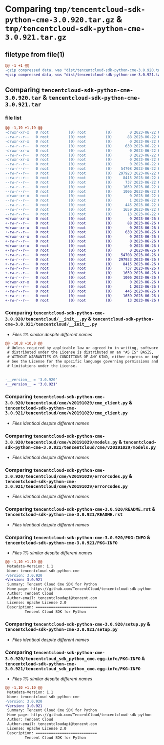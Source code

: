 # Comparing `tmp/tencentcloud-sdk-python-cme-3.0.920.tar.gz` & `tmp/tencentcloud-sdk-python-cme-3.0.921.tar.gz`

## filetype from file(1)

```diff
@@ -1 +1 @@
-gzip compressed data, was "dist/tencentcloud-sdk-python-cme-3.0.920.tar", last modified: Thu Jun 22 00:20:44 2023, max compression
+gzip compressed data, was "dist/tencentcloud-sdk-python-cme-3.0.921.tar", last modified: Mon Jun 26 00:20:46 2023, max compression
```

## Comparing `tencentcloud-sdk-python-cme-3.0.920.tar` & `tencentcloud-sdk-python-cme-3.0.921.tar`

### file list

```diff
@@ -1,19 +1,19 @@
-drwxr-xr-x   0 root         (0) root         (0)        0 2023-06-22 00:20:44.000000 tencentcloud-sdk-python-cme-3.0.920/
--rw-r--r--   0 root         (0) root         (0)       88 2023-06-22 00:20:44.000000 tencentcloud-sdk-python-cme-3.0.920/setup.cfg
-drwxr-xr-x   0 root         (0) root         (0)        0 2023-06-22 00:20:44.000000 tencentcloud-sdk-python-cme-3.0.920/tencentcloud/
--rw-r--r--   0 root         (0) root         (0)      630 2023-06-22 00:20:44.000000 tencentcloud-sdk-python-cme-3.0.920/tencentcloud/__init__.py
-drwxr-xr-x   0 root         (0) root         (0)        0 2023-06-22 00:20:44.000000 tencentcloud-sdk-python-cme-3.0.920/tencentcloud/cme/
--rw-r--r--   0 root         (0) root         (0)        0 2023-06-22 00:20:44.000000 tencentcloud-sdk-python-cme-3.0.920/tencentcloud/cme/__init__.py
-drwxr-xr-x   0 root         (0) root         (0)        0 2023-06-22 00:20:44.000000 tencentcloud-sdk-python-cme-3.0.920/tencentcloud/cme/v20191029/
--rw-r--r--   0 root         (0) root         (0)        0 2023-06-22 00:20:44.000000 tencentcloud-sdk-python-cme-3.0.920/tencentcloud/cme/v20191029/__init__.py
--rw-r--r--   0 root         (0) root         (0)    54708 2023-06-22 00:20:44.000000 tencentcloud-sdk-python-cme-3.0.920/tencentcloud/cme/v20191029/cme_client.py
--rw-r--r--   0 root         (0) root         (0)   297923 2023-06-22 00:20:44.000000 tencentcloud-sdk-python-cme-3.0.920/tencentcloud/cme/v20191029/models.py
--rw-r--r--   0 root         (0) root         (0)     8415 2023-06-22 00:20:44.000000 tencentcloud-sdk-python-cme-3.0.920/tencentcloud/cme/v20191029/errorcodes.py
--rw-r--r--   0 root         (0) root         (0)      737 2023-06-22 00:20:44.000000 tencentcloud-sdk-python-cme-3.0.920/README.rst
--rw-r--r--   0 root         (0) root         (0)     1659 2023-06-22 00:20:44.000000 tencentcloud-sdk-python-cme-3.0.920/PKG-INFO
--rw-r--r--   0 root         (0) root         (0)     1006 2023-06-22 00:20:44.000000 tencentcloud-sdk-python-cme-3.0.920/setup.py
-drwxr-xr-x   0 root         (0) root         (0)        0 2023-06-22 00:20:44.000000 tencentcloud-sdk-python-cme-3.0.920/tencentcloud_sdk_python_cme.egg-info/
--rw-r--r--   0 root         (0) root         (0)        1 2023-06-22 00:20:44.000000 tencentcloud-sdk-python-cme-3.0.920/tencentcloud_sdk_python_cme.egg-info/dependency_links.txt
--rw-r--r--   0 root         (0) root         (0)      445 2023-06-22 00:20:44.000000 tencentcloud-sdk-python-cme-3.0.920/tencentcloud_sdk_python_cme.egg-info/SOURCES.txt
--rw-r--r--   0 root         (0) root         (0)     1659 2023-06-22 00:20:44.000000 tencentcloud-sdk-python-cme-3.0.920/tencentcloud_sdk_python_cme.egg-info/PKG-INFO
--rw-r--r--   0 root         (0) root         (0)       13 2023-06-22 00:20:44.000000 tencentcloud-sdk-python-cme-3.0.920/tencentcloud_sdk_python_cme.egg-info/top_level.txt
+drwxr-xr-x   0 root         (0) root         (0)        0 2023-06-26 00:20:46.000000 tencentcloud-sdk-python-cme-3.0.921/
+-rw-r--r--   0 root         (0) root         (0)       88 2023-06-26 00:20:46.000000 tencentcloud-sdk-python-cme-3.0.921/setup.cfg
+drwxr-xr-x   0 root         (0) root         (0)        0 2023-06-26 00:20:46.000000 tencentcloud-sdk-python-cme-3.0.921/tencentcloud/
+-rw-r--r--   0 root         (0) root         (0)      630 2023-06-26 00:20:46.000000 tencentcloud-sdk-python-cme-3.0.921/tencentcloud/__init__.py
+drwxr-xr-x   0 root         (0) root         (0)        0 2023-06-26 00:20:46.000000 tencentcloud-sdk-python-cme-3.0.921/tencentcloud/cme/
+-rw-r--r--   0 root         (0) root         (0)        0 2023-06-26 00:20:46.000000 tencentcloud-sdk-python-cme-3.0.921/tencentcloud/cme/__init__.py
+drwxr-xr-x   0 root         (0) root         (0)        0 2023-06-26 00:20:46.000000 tencentcloud-sdk-python-cme-3.0.921/tencentcloud/cme/v20191029/
+-rw-r--r--   0 root         (0) root         (0)        0 2023-06-26 00:20:46.000000 tencentcloud-sdk-python-cme-3.0.921/tencentcloud/cme/v20191029/__init__.py
+-rw-r--r--   0 root         (0) root         (0)    54708 2023-06-26 00:20:46.000000 tencentcloud-sdk-python-cme-3.0.921/tencentcloud/cme/v20191029/cme_client.py
+-rw-r--r--   0 root         (0) root         (0)   297923 2023-06-26 00:20:46.000000 tencentcloud-sdk-python-cme-3.0.921/tencentcloud/cme/v20191029/models.py
+-rw-r--r--   0 root         (0) root         (0)     8415 2023-06-26 00:20:46.000000 tencentcloud-sdk-python-cme-3.0.921/tencentcloud/cme/v20191029/errorcodes.py
+-rw-r--r--   0 root         (0) root         (0)      737 2023-06-26 00:20:46.000000 tencentcloud-sdk-python-cme-3.0.921/README.rst
+-rw-r--r--   0 root         (0) root         (0)     1659 2023-06-26 00:20:46.000000 tencentcloud-sdk-python-cme-3.0.921/PKG-INFO
+-rw-r--r--   0 root         (0) root         (0)     1006 2023-06-26 00:20:46.000000 tencentcloud-sdk-python-cme-3.0.921/setup.py
+drwxr-xr-x   0 root         (0) root         (0)        0 2023-06-26 00:20:46.000000 tencentcloud-sdk-python-cme-3.0.921/tencentcloud_sdk_python_cme.egg-info/
+-rw-r--r--   0 root         (0) root         (0)        1 2023-06-26 00:20:46.000000 tencentcloud-sdk-python-cme-3.0.921/tencentcloud_sdk_python_cme.egg-info/dependency_links.txt
+-rw-r--r--   0 root         (0) root         (0)      445 2023-06-26 00:20:46.000000 tencentcloud-sdk-python-cme-3.0.921/tencentcloud_sdk_python_cme.egg-info/SOURCES.txt
+-rw-r--r--   0 root         (0) root         (0)     1659 2023-06-26 00:20:46.000000 tencentcloud-sdk-python-cme-3.0.921/tencentcloud_sdk_python_cme.egg-info/PKG-INFO
+-rw-r--r--   0 root         (0) root         (0)       13 2023-06-26 00:20:46.000000 tencentcloud-sdk-python-cme-3.0.921/tencentcloud_sdk_python_cme.egg-info/top_level.txt
```

### Comparing `tencentcloud-sdk-python-cme-3.0.920/tencentcloud/__init__.py` & `tencentcloud-sdk-python-cme-3.0.921/tencentcloud/__init__.py`

 * *Files 1% similar despite different names*

```diff
@@ -10,8 +10,8 @@
 # Unless required by applicable law or agreed to in writing, software
 # distributed under the License is distributed on an "AS IS" BASIS,
 # WITHOUT WARRANTIES OR CONDITIONS OF ANY KIND, either express or implied.
 # See the License for the specific language governing permissions and
 # limitations under the License.
 
 
-__version__ = '3.0.920'
+__version__ = '3.0.921'
```

### Comparing `tencentcloud-sdk-python-cme-3.0.920/tencentcloud/cme/v20191029/cme_client.py` & `tencentcloud-sdk-python-cme-3.0.921/tencentcloud/cme/v20191029/cme_client.py`

 * *Files identical despite different names*

### Comparing `tencentcloud-sdk-python-cme-3.0.920/tencentcloud/cme/v20191029/models.py` & `tencentcloud-sdk-python-cme-3.0.921/tencentcloud/cme/v20191029/models.py`

 * *Files identical despite different names*

### Comparing `tencentcloud-sdk-python-cme-3.0.920/tencentcloud/cme/v20191029/errorcodes.py` & `tencentcloud-sdk-python-cme-3.0.921/tencentcloud/cme/v20191029/errorcodes.py`

 * *Files identical despite different names*

### Comparing `tencentcloud-sdk-python-cme-3.0.920/README.rst` & `tencentcloud-sdk-python-cme-3.0.921/README.rst`

 * *Files identical despite different names*

### Comparing `tencentcloud-sdk-python-cme-3.0.920/PKG-INFO` & `tencentcloud-sdk-python-cme-3.0.921/PKG-INFO`

 * *Files 1% similar despite different names*

```diff
@@ -1,10 +1,10 @@
 Metadata-Version: 1.1
 Name: tencentcloud-sdk-python-cme
-Version: 3.0.920
+Version: 3.0.921
 Summary: Tencent Cloud Cme SDK for Python
 Home-page: https://github.com/TencentCloud/tencentcloud-sdk-python
 Author: Tencent Cloud
 Author-email: tencentcloudapi@tencent.com
 License: Apache License 2.0
 Description: ============================
         Tencent Cloud SDK for Python
```

### Comparing `tencentcloud-sdk-python-cme-3.0.920/setup.py` & `tencentcloud-sdk-python-cme-3.0.921/setup.py`

 * *Files identical despite different names*

### Comparing `tencentcloud-sdk-python-cme-3.0.920/tencentcloud_sdk_python_cme.egg-info/PKG-INFO` & `tencentcloud-sdk-python-cme-3.0.921/tencentcloud_sdk_python_cme.egg-info/PKG-INFO`

 * *Files 1% similar despite different names*

```diff
@@ -1,10 +1,10 @@
 Metadata-Version: 1.1
 Name: tencentcloud-sdk-python-cme
-Version: 3.0.920
+Version: 3.0.921
 Summary: Tencent Cloud Cme SDK for Python
 Home-page: https://github.com/TencentCloud/tencentcloud-sdk-python
 Author: Tencent Cloud
 Author-email: tencentcloudapi@tencent.com
 License: Apache License 2.0
 Description: ============================
         Tencent Cloud SDK for Python
```

